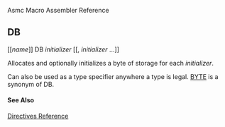Asmc Macro Assembler Reference

## DB

[[_name_]] DB _initializer_ [[, _initializer_ ...]]

Allocates and optionally initializes a byte of storage for each _initializer_.

Can also be used as a type specifier anywhere a type is legal. [BYTE](byte.md) is a synonym of DB.

#### See Also

[Directives Reference](readme.md)
